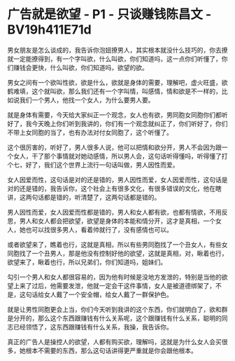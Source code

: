 # 广告就是欲望 - P1 - 只谈赚钱陈昌文 - BV19h411E71d

男女朋友是怎么谈成的，我告诉你泡妞撩男人，其实根本就没什么技巧的，你去撩就一定能撩得到，有一个字叫欲，什么叫欲，你们知道吗，这一点你们听懂了，你们赚钱会更快，什么叫欲，你们知道吗，欲望的欲。

男女之间有一个欲叫性欲，欲是什么，欲就是身体的需要，理解吧，虚火旺盛，欲鹤难填，这个就叫欲，那么我们还有一个字叫情，叫感情，情和欲是不一样的，比如说我们一个男人，他找一个女人，为什么要男人要。

就是身体有需要，今天给大家纠正一个观念，女人也有欲，男同胞女同胞你们都听好了，我今天晚上你们听到我讲的，你们有一个观念就纠正了，你们听好了，你们不带上女同胞的当了，也有办法对付女同胞了，这个听懂了。

这个很厉害的，听好了，男人很多人说，他可以把情和欲分开，男人不会因为跟一个女人，干了那个事情就对她动感情，所以男人会，这句话听得懂吗，听得懂了打个七，好了，我们这个世界上流行一句话叫做，男人因性而爱。

女人因爱而性，这句话是对的还是错的，男人因性而爱，女人因爱而性，这句话是对的还是错的，我告诉你，这个社会上有很多文化，有很多错误的文化，他在瞎讲，这两句话都是错的，听清楚了，这两句话都是错的。

男人因性而爱，女人因爱而性都是错的，男人和女人都有欲，也都有情欲，不用反思，男人和女人都会把欲望，欲望是身体的本能和情分开，这才是真相，一个女人，她也可以找很多男人，看着帅就行了，没有感情也可以。

或者欲望来了，瞧着也行，这就是真相，所以有些男同胞找了一个丑女人，有些女同胞找了一个丑男人，那是他没有控制好他的欲望，这就是真相，对，瞅着也行，欲望来了，瞅着也行，所以兄弟们，你们知道吗，姐妹们。

勾引一个男人和女人都很容易的，因为他有时候是没地方发泄的，特别是当他的欲望上来了过后，他需要发泄，他就一定会干这件事情，女人是被道德绑架了，不是，这句话给女人戴了一个安全帽，给女人戴了一群保护色。

就是让男性同胞更会上当，你们今天听到我讲的这个东西，你们就明白了，欲和群是分开的，那么这个东西跟赚钱有什么关系呢，这个跟赚钱有什么关系，聪明的同志已经领悟了，这东西跟赚钱有什么关系，我操，我告诉你。

真正的广告人是操控人的欲望，人都有购买欲，理解吗，这就是为什么女人会买很多，她根本不需要的东西，那么这句话讲得更严重就是你会跟他根本。

